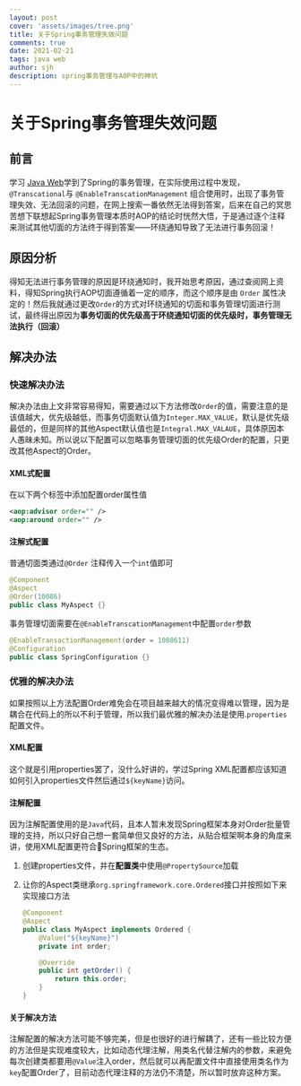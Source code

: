 ```yaml
---
layout: post
cover: 'assets/images/tree.png'
title: 关于Spring事务管理失效问题
comments: true
date: 2021-02-21
tags: java web
author: sjh
description: spring事务管理与AOP中的神坑
---
```


# 关于Spring事务管理失效问题

## 前言

学习 [Java Web](https://blog.pressed.top/javaweb)学到了Spring的事务管理，在实际使用过程中发现，`@Transcational`与 `@EnableTranscationManagement` 组合使用时，出现了事务管理失效、无法回滚的问题，在网上搜索一番依然无法得到答案，后来在自己的冥思苦想下联想起Spring事务管理本质时AOP的结论时恍然大悟，于是通过逐个注释来测试其他切面的方法终于得到答案——环绕通知导致了无法进行事务回滚！

## 原因分析

得知无法进行事务管理的原因是环绕通知时，我开始思考原因，通过查阅网上资料，得知Spring执行AOP切面遵循着一定的顺序，而这个顺序是由 `Order` 属性决定的！然后我就通过更改`Order`的方式对环绕通知的切面和事务管理切面进行测试，最终得出原因为**事务切面的优先级高于环绕通知切面的优先级时，事务管理无法执行（回滚）**

## 解决办法

### 快速解决办法

解决办法由上文非常容易得知，需要通过以下方法修改`Order`的值，需要注意的是该值越大，优先级越低，而事务切面默认值为`Integer.MAX_VALUE`，默认是优先级最低的，但是同样的其他Aspect默认值也是`Integral.MAX_VALAUE`，具体原因本人愚昧未知。所以说以下配置可以忽略事务管理切面的优先级Order的配置，只更改其他Aspect的Order。

#### XML式配置

在以下两个标签中添加配置order属性值

```xml
<aop:advisor order="" />
<aop:around order="" />
```

#### 注解式配置

普通切面类通过`@Order` 注释传入一个`int`值即可

```java
@Component
@Aspect
@Order(10086)
public class MyAspect {}
```

事务管理切面需要在`@EnableTranscationManagement`中配置`order`参数

```java
@EnableTransactionManagement(order = 1008611)
@Configuration
public class SpringConfiguration {}
```

### 优雅的解决办法

如果按照以上方法配置Order难免会在项目越来越大的情况变得难以管理，因为是耦合在代码上的所以不利于管理，所以我们最优雅的解决办法是使用.`properties`配置文件。

#### XML配置

这个就是引用properties罢了，没什么好讲的，学过Spring XML配置都应该知道如何引入properties文件然后通过`${keyName}`访问。

#### 注解配置

因为注解配置使用的是`Java`代码，且本人暂未发现Spring框架本身对Order批量管理的支持，所以只好自己想一套简单但又良好的方法，从贴合框架啊本身的角度来讲，使用XML配置更符合:leaves:Spring框架的生态。

1. 创建properties文件，并在**配置类**中使用`@PropertySource`加载

2. 让你的Aspect类继承`org.springframework.core.Ordered`接口并按照如下来实现接口方法

   ```java
   @Component
   @Aspect
   public class MyAspect implements Ordered {
       @Value("${keyName}")
       private int order;
   
       @Override
       public int getOrder() {
           return this.order;
       }
   }
   ```

#### 关于解决方法

注解配置的解决方法可能不够完美，但是也很好的进行解耦了，还有一些比较方便的方法但是实现难度较大，比如动态代理注解，用类名代替注解内的参数，来避免每次创建类都要用`@Value`注入order，然后就可以再配置文件中直接使用类名作为`key`配置Order了，目前动态代理注释的方法仍不清楚，所以暂时放弃这种方案。